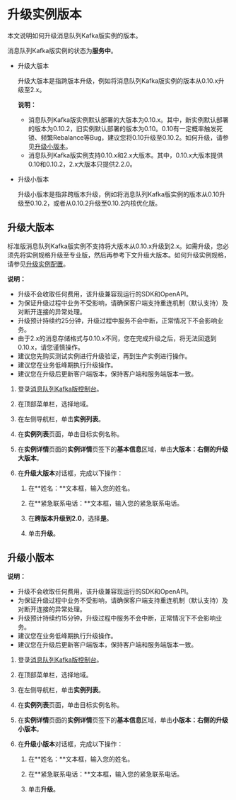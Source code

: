 # 升级实例版本

本文说明如何升级消息队列Kafka版实例的版本。

消息队列Kafka版实例的状态为**服务中**。

-   升级大版本

    升级大版本是指跨版本升级，例如将消息队列Kafka版实例的版本从0.10.x升级至2.x。

    **说明：**

    -   消息队列Kafka版实例默认部署的大版本为0.10.x。其中，新实例默认部署的版本为0.10.2，旧实例默认部署的版本为0.10。0.10有一定概率触发死锁、频繁Rebalance等Bug，建议您将0.10升级至0.10.2。如何升级，请参见[升级小版本](#section_3te_xlw_iip)。
    -   消息队列Kafka版实例支持0.10.x和2.x大版本。其中，0.10.x大版本提供0.10和0.10.2，2.x大版本只提供2.2.0。
-   升级小版本

    升级小版本是指非跨版本升级，例如将消息队列Kafka版实例的版本从0.10升级至0.10.2，或者从0.10.2升级至0.10.2内核优化版。


## 升级大版本

标准版消息队列Kafka版实例不支持将大版本从0.10.x升级到2.x。如需升级，您必须先将实例规格升级至专业版，然后再参考下文升级大版本。如何升级实例规格，请参见[升级实例配置](/cn.zh-CN/用户指南/实例/升级实例配置.md)。

**说明：**

-   升级不会收取任何费用，该升级兼容现运行的SDK和OpenAPI。
-   为保证升级过程中业务不受影响，请确保客户端支持重连机制（默认支持）及对断开连接的异常处理。
-   升级预计持续约25分钟，升级过程中服务不会中断，正常情况下不会影响业务。
-   由于2.x的消息存储格式与0.10.x不同，您在完成升级之后，将无法回退到0.10.x，请您谨慎操作。
-   建议您先购买测试实例进行升级验证，再到生产实例进行操作。
-   建议您在业务低峰期执行升级操作。
-   建议您在升级后更新客户端版本，保持客户端和服务端版本一致。

1.  登录[消息队列Kafka版控制台](https://kafka.console.aliyun.com/?spm=a2c4g.11186623.2.22.6bf72638IfKzDm)。

2.  在顶部菜单栏，选择地域。

3.  在左侧导航栏，单击**实例列表**。

4.  在**实例列表**页面，单击目标实例名称。

5.  在**实例详情**页面的**实例详情**页签下的**基本信息**区域，单击**大版本：**右侧的**升级大版本**。

6.  在**升级大版本**对话框，完成以下操作：

    1.  在**姓名：**文本框，输入您的姓名。

    2.  在**紧急联系电话：**文本框，输入您的紧急联系电话。

    3.  在**跨版本升级到2.0**，选择**是**。

    4.  单击**升级**。


## 升级小版本

**说明：**

-   升级不会收取任何费用，该升级兼容现运行的SDK和OpenAPI。
-   为保证升级过程中业务不受影响，请确保客户端支持重连机制（默认支持）及对断开连接的异常处理。
-   升级预计持续约15分钟，升级过程中服务不会中断，正常情况下不会影响业务。
-   建议您在业务低峰期执行升级操作。
-   建议您在升级后更新客户端版本，保持客户端和服务端版本一致。

1.  登录[消息队列Kafka版控制台](https://kafka.console.aliyun.com/?spm=a2c4g.11186623.2.22.6bf72638IfKzDm)。

2.  在顶部菜单栏，选择地域。

3.  在左侧导航栏，单击**实例列表**。

4.  在**实例列表**页面，单击目标实例名称。

5.  在**实例详情**页面的**实例详情**页签下的**基本信息**区域，单击**小版本：**右侧的**升级小版本**。

6.  在**升级小版本**对话框，完成以下操作：

    1.  在**姓名：**文本框，输入您的姓名。

    2.  在**紧急联系电话：**文本框，输入您的紧急联系电话。

    3.  单击**升级**。


